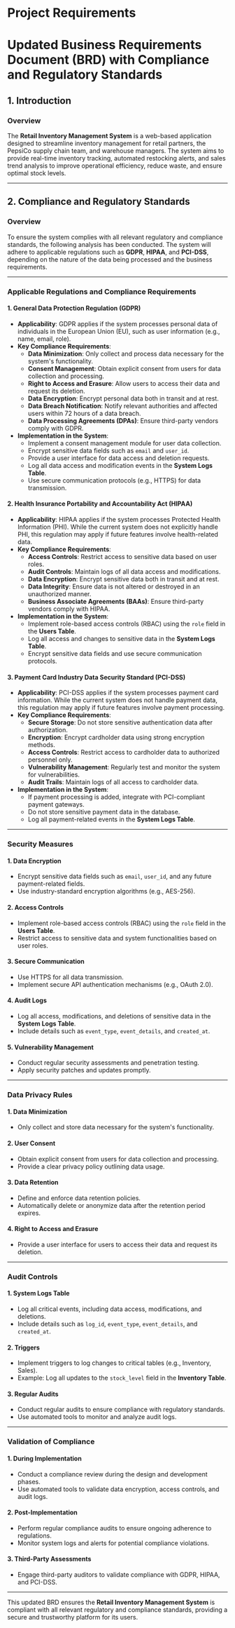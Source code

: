 # Project Requirements

# Updated Business Requirements Document (BRD) with Compliance and Regulatory Standards

## 1. Introduction

### Overview
The **Retail Inventory Management System** is a web-based application designed to streamline inventory management for retail partners, the PepsiCo supply chain team, and warehouse managers. The system aims to provide real-time inventory tracking, automated restocking alerts, and sales trend analysis to improve operational efficiency, reduce waste, and ensure optimal stock levels.

---

## 2. Compliance and Regulatory Standards

### Overview
To ensure the system complies with all relevant regulatory and compliance standards, the following analysis has been conducted. The system will adhere to applicable regulations such as **GDPR**, **HIPAA**, and **PCI-DSS**, depending on the nature of the data being processed and the business requirements.

---

### Applicable Regulations and Compliance Requirements

#### 1. **General Data Protection Regulation (GDPR)**
- **Applicability**: GDPR applies if the system processes personal data of individuals in the European Union (EU), such as user information (e.g., name, email, role).
- **Key Compliance Requirements**:
  - **Data Minimization**: Only collect and process data necessary for the system's functionality.
  - **Consent Management**: Obtain explicit consent from users for data collection and processing.
  - **Right to Access and Erasure**: Allow users to access their data and request its deletion.
  - **Data Encryption**: Encrypt personal data both in transit and at rest.
  - **Data Breach Notification**: Notify relevant authorities and affected users within 72 hours of a data breach.
  - **Data Processing Agreements (DPAs)**: Ensure third-party vendors comply with GDPR.
- **Implementation in the System**:
  - Implement a consent management module for user data collection.
  - Encrypt sensitive data fields such as `email` and `user_id`.
  - Provide a user interface for data access and deletion requests.
  - Log all data access and modification events in the **System Logs Table**.
  - Use secure communication protocols (e.g., HTTPS) for data transmission.

#### 2. **Health Insurance Portability and Accountability Act (HIPAA)**
- **Applicability**: HIPAA applies if the system processes Protected Health Information (PHI). While the current system does not explicitly handle PHI, this regulation may apply if future features involve health-related data.
- **Key Compliance Requirements**:
  - **Access Controls**: Restrict access to sensitive data based on user roles.
  - **Audit Controls**: Maintain logs of all data access and modifications.
  - **Data Encryption**: Encrypt sensitive data both in transit and at rest.
  - **Data Integrity**: Ensure data is not altered or destroyed in an unauthorized manner.
  - **Business Associate Agreements (BAAs)**: Ensure third-party vendors comply with HIPAA.
- **Implementation in the System**:
  - Implement role-based access controls (RBAC) using the `role` field in the **Users Table**.
  - Log all access and changes to sensitive data in the **System Logs Table**.
  - Encrypt sensitive data fields and use secure communication protocols.

#### 3. **Payment Card Industry Data Security Standard (PCI-DSS)**
- **Applicability**: PCI-DSS applies if the system processes payment card information. While the current system does not handle payment data, this regulation may apply if future features involve payment processing.
- **Key Compliance Requirements**:
  - **Secure Storage**: Do not store sensitive authentication data after authorization.
  - **Encryption**: Encrypt cardholder data using strong encryption methods.
  - **Access Controls**: Restrict access to cardholder data to authorized personnel only.
  - **Vulnerability Management**: Regularly test and monitor the system for vulnerabilities.
  - **Audit Trails**: Maintain logs of all access to cardholder data.
- **Implementation in the System**:
  - If payment processing is added, integrate with PCI-compliant payment gateways.
  - Do not store sensitive payment data in the database.
  - Log all payment-related events in the **System Logs Table**.

---

### Security Measures

#### 1. **Data Encryption**
- Encrypt sensitive data fields such as `email`, `user_id`, and any future payment-related fields.
- Use industry-standard encryption algorithms (e.g., AES-256).

#### 2. **Access Controls**
- Implement role-based access controls (RBAC) using the `role` field in the **Users Table**.
- Restrict access to sensitive data and system functionalities based on user roles.

#### 3. **Secure Communication**
- Use HTTPS for all data transmission.
- Implement secure API authentication mechanisms (e.g., OAuth 2.0).

#### 4. **Audit Logs**
- Log all access, modifications, and deletions of sensitive data in the **System Logs Table**.
- Include details such as `event_type`, `event_details`, and `created_at`.

#### 5. **Vulnerability Management**
- Conduct regular security assessments and penetration testing.
- Apply security patches and updates promptly.

---

### Data Privacy Rules

#### 1. **Data Minimization**
- Only collect and store data necessary for the system's functionality.

#### 2. **User Consent**
- Obtain explicit consent from users for data collection and processing.
- Provide a clear privacy policy outlining data usage.

#### 3. **Data Retention**
- Define and enforce data retention policies.
- Automatically delete or anonymize data after the retention period expires.

#### 4. **Right to Access and Erasure**
- Provide a user interface for users to access their data and request its deletion.

---

### Audit Controls

#### 1. **System Logs Table**
- Log all critical events, including data access, modifications, and deletions.
- Include details such as `log_id`, `event_type`, `event_details`, and `created_at`.

#### 2. **Triggers**
- Implement triggers to log changes to critical tables (e.g., Inventory, Sales).
- Example: Log all updates to the `stock_level` field in the **Inventory Table**.

#### 3. **Regular Audits**
- Conduct regular audits to ensure compliance with regulatory standards.
- Use automated tools to monitor and analyze audit logs.

---

### Validation of Compliance

#### 1. **During Implementation**
- Conduct a compliance review during the design and development phases.
- Use automated tools to validate data encryption, access controls, and audit logs.

#### 2. **Post-Implementation**
- Perform regular compliance audits to ensure ongoing adherence to regulations.
- Monitor system logs and alerts for potential compliance violations.

#### 3. **Third-Party Assessments**
- Engage third-party auditors to validate compliance with GDPR, HIPAA, and PCI-DSS.

---

This updated BRD ensures the **Retail Inventory Management System** is compliant with all relevant regulatory and compliance standards, providing a secure and trustworthy platform for its users.